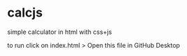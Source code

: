 # calcjs
simple calculator in html with css+js


to run click on index.html > Open this file in GitHub Desktop
